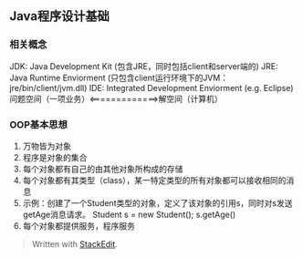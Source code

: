 ## Java程序设计基础

### 相关概念
JDK: Java Development Kit (包含JRE，同时包括client和server端的)
JRE: Java Runtime Enviorment (只包含client运行环境下的JVM：jre/bin/client/jvm.dll)
IDE: Integrated Development Enviorment (e.g. Eclipse)
问题空间（一项业务）<=============>解空间（计算机）

### OOP基本思想
1. 万物皆为对象
2. 程序是对象的集合
3. 每个对象都有自己的由其他对象所构成的存储
4. 每个对象都有其类型（class），某一特定类型的所有对象都可以接收相同的消息
5. 示例：创建了一个Student类型的对象，定义了该对象的引用s，同时对s发送getAge消息请求。 
    Student s = new Student();
    s.getAge()   
 6. 每个对象都提供服务，程序服务





> Written with [StackEdit](https://stackedit.io/).
<!--stackedit_data:
eyJoaXN0b3J5IjpbMzM4ODEyNzg1LC0xNjEyNDg1MTkwLDE1Nz
cwNzg1NDEsLTE3OTgyNTk4NzQsNzMzMTk3Mzk1LC04MjExOTc5
ODAsLTEyMjY1Mjk5ODNdfQ==
-->